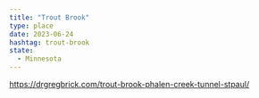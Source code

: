 ```yaml
---
title: "Trout Brook"
type: place
date: 2023-06-24
hashtag: trout-brook
state:
  - Minnesota
---
```


https://drgregbrick.com/trout-brook-phalen-creek-tunnel-stpaul/

